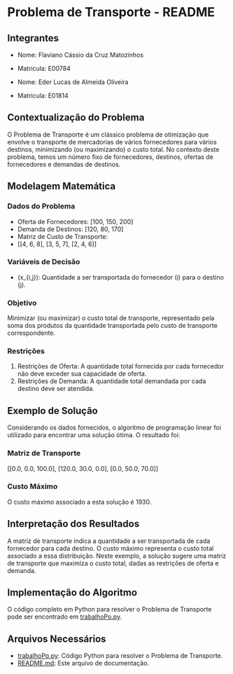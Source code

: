 # Problema de Transporte - README

## Integrantes 
- Nome: Flaviano Cássio da Cruz Matozinhos
- Matricula: E00784

- Nome: Eder Lucas de Almeida Oliveira
- Matricula: E01814

## Contextualização do Problema

O Problema de Transporte é um clássico problema de otimização que envolve o transporte de mercadorias de vários fornecedores para vários destinos, minimizando (ou maximizando) o custo total. No contexto deste problema, temos um número fixo de fornecedores, destinos, ofertas de fornecedores e demandas de destinos.

## Modelagem Matemática

### Dados do Problema

- Oferta de Fornecedores: [100, 150, 200]
- Demanda de Destinos: [120, 80, 170]
- Matriz de Custo de Transporte:
- [[4, 6, 8],
  [3, 5, 7],
  [2, 4, 6]]

  
### Variáveis de Decisão

- \(x_{i,j}\): Quantidade a ser transportada do fornecedor \(i\) para o destino \(j\).

### Objetivo

Minimizar (ou maximizar) o custo total de transporte, representado pela soma dos produtos da quantidade transportada pelo custo de transporte correspondente.

### Restrições

1. Restrições de Oferta: A quantidade total fornecida por cada fornecedor não deve exceder sua capacidade de oferta.
2. Restrições de Demanda: A quantidade total demandada por cada destino deve ser atendida.

## Exemplo de Solução

Considerando os dados fornecidos, o algoritmo de programação linear foi utilizado para encontrar uma solução ótima. O resultado foi:

### Matriz de Transporte

[[0.0, 0.0, 100.0],
[120.0, 30.0, 0.0],
[0.0, 50.0, 70.0]]


### Custo Máximo

O custo máximo associado a esta solução é 1930.

## Interpretação dos Resultados

A matriz de transporte indica a quantidade a ser transportada de cada fornecedor para cada destino. O custo máximo representa o custo total associado a essa distribuição. Neste exemplo, a solução sugere uma matriz de transporte que maximiza o custo total, dadas as restrições de oferta e demanda.

## Implementação do Algoritmo

O código completo em Python para resolver o Problema de Transporte pode ser encontrado em [trabalhoPo.py](trabalhoPo.py).

## Arquivos Necessários

- [trabalhoPo.py](trabalhoPo.py): Código Python para resolver o Problema de Transporte.
- [README.md](README.md): Este arquivo de documentação.


